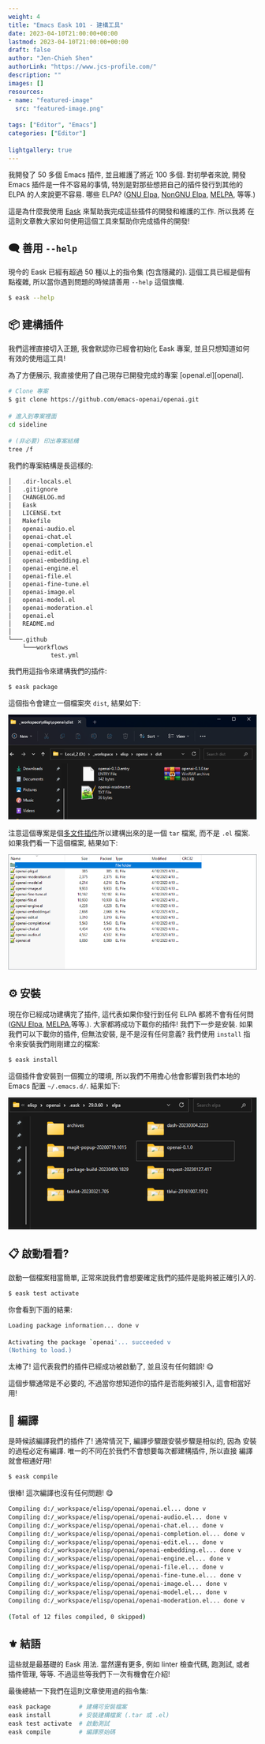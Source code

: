 ```yaml
---
weight: 4
title: "Emacs Eask 101 - 建構工具"
date: 2023-04-10T21:00:00+00:00
lastmod: 2023-04-10T21:00:00+00:00
draft: false
author: "Jen-Chieh Shen"
authorLink: "https://www.jcs-profile.com/"
description: ""
images: []
resources:
- name: "featured-image"
  src: "featured-image.png"

tags: ["Editor", "Emacs"]
categories: ["Editor"]

lightgallery: true
---
```


我開發了 50 多個 Emacs 插件, 並且維護了將近 100 多個. 對初學者來說, 開發
Emacs 插件是一件不容易的事情, 特別是對那些想把自己的插件發行到其他的 ELPA
的人來說更不容易. 哪些 ELPA? ([GNU Elpa][], [NonGNU Elpa][], [MELPA][], 等等.)

這是為什麼我使用 [Eask][] 來幫助我完成這些插件的開發和維護的工作. 所以我將
在這則文章教大家如何使用這個工具來幫助你完成插件的開發!

<!-- more -->

## 🗨️ 善用 `--help`

現今的 Eask 已經有超過 50 種以上的指令集 (包含隱藏的). 這個工具已經是個有
點複雜, 所以當你遇到問題的時候請善用 `--help` 這個旗幟.

```sh
$ eask --help
```

## 📦 建構插件

我們這裡直接切入正題, 我會默認你已經會初始化 Eask 專案, 並且只想知道如何
有效的使用這工具!

為了方便展示, 我直接使用了自己現存已開發完成的專案 [openal.el][openal]. 

```sh
# Clone 專案
$ git clone https://github.com/emacs-openai/openai.git

# 進入到專案裡面
cd sideline

# (非必要) 印出專案結構
tree /f
```

我們的專案結構是長這樣的:

```
│   .dir-locals.el
│   .gitignore
│   CHANGELOG.md
│   Eask
│   LICENSE.txt
│   Makefile
│   openai-audio.el
│   openai-chat.el
│   openai-completion.el
│   openai-edit.el
│   openai-embedding.el
│   openai-engine.el
│   openai-file.el
│   openai-fine-tune.el
│   openai-image.el
│   openai-model.el
│   openai-moderation.el
│   openai.el
│   README.md
│
└───.github
    └───workflows
            test.yml
```

我們用這指令來建構我們的插件:

```sh
$ eask package
```

這個指令會建立一個檔案夾 `dist`, 結果如下:

![](package.png)

注意這個專案是個[多文件插件][multi-file package]所以建構出來的是一個 `tar`
檔案, 而不是 `.el` 檔案. 如果我們看一下這個檔案, 結果如下:

![](tar.png)

## ⚙ 安裝

現在你已經成功建構完了插件, 這代表如果你發行到任何 ELPA 都將不會有任何問
([GNU Elpa][], [MELPA][],等等.). 大家都將成功下載你的插件! 我們下一步是安裝.
如果我們可以下載你的插件, 但無法安裝, 是不是沒有任何意義? 我們使用 `install`
指令來安裝我們剛剛建立的檔案:

```sh
$ eask install
```

這個插件會安裝到一個獨立的環境, 所以我們不用擔心他會影響到我們本地的
Emacs 配置 `~/.emacs.d/`. 結果如下:

![](install.png)

## 📋 啟動看看?

啟動一個檔案相當簡單, 正常來說我們會想要確定我們的插件是能夠被正確引入的.

```sh
$ eask test activate
```

你會看到下面的結果:

```sh
Loading package information... done v

Activating the package `openai'... succeeded v
(Nothing to load.)
```

太棒了! 這代表我們的插件已經成功被啟動了, 並且沒有任何錯誤! 😋

這個步驟通常是不必要的, 不過當你想知道你的插件是否能夠被引入, 這會相當好用!

## 👷 編譯

是時候該編譯我們的插件了! 通常情況下, 編譯步驟跟安裝步驟是相似的, 因為
安裝的過程必定有編譯. 唯一的不同在於我們不會想要每次都建構插件, 所以直接
編譯就會相通好用!

```sh
$ eask compile
```

很棒! 這次編譯也沒有任何問題! 😋

```sh
Compiling d:/_workspace/elisp/openai/openai.el... done v
Compiling d:/_workspace/elisp/openai/openai-audio.el... done v
Compiling d:/_workspace/elisp/openai/openai-chat.el... done v
Compiling d:/_workspace/elisp/openai/openai-completion.el... done v
Compiling d:/_workspace/elisp/openai/openai-edit.el... done v
Compiling d:/_workspace/elisp/openai/openai-embedding.el... done v
Compiling d:/_workspace/elisp/openai/openai-engine.el... done v
Compiling d:/_workspace/elisp/openai/openai-file.el... done v
Compiling d:/_workspace/elisp/openai/openai-fine-tune.el... done v
Compiling d:/_workspace/elisp/openai/openai-image.el... done v
Compiling d:/_workspace/elisp/openai/openai-model.el... done v
Compiling d:/_workspace/elisp/openai/openai-moderation.el... done v

(Total of 12 files compiled, 0 skipped)
```

## ⚜️ 結語

這些就是最基礎的 Eask 用法. 當然還有更多, 例如 linter 檢查代碼, 跑測試, 或者
插件管理, 等等. 不過這些等我們下一次有機會在介紹!

最後總結一下我們在這則文章使用過的指令集:

```sh
eask package        # 建構可安裝檔案
eask install        # 安裝建構檔案 (.tar 或 .el)
eask test activate  # 啟動測試
eask compile        # 編譯原始碼
```

[GNU Elpa]: https://elpa.gnu.org/
[NonGNU Elpa]: https://elpa.nongnu.org/
[MELPA]: https://melpa.org/
[Eask]: https://github.com/emacs-eask/cli
[openai]: https://github.com/emacs-openai/openai
[multi-file package]: https://www.gnu.org/software/emacs/manual/html_node/elisp/Multi_002dfile-Packages.html
